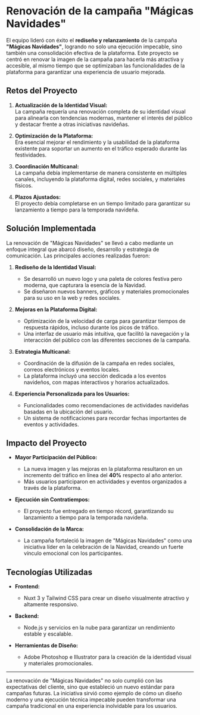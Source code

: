 # Renovación de la campaña "Mágicas Navidades"

El equipo lideró con éxito el **rediseño y relanzamiento** de la campaña **"Mágicas Navidades"**, logrando no solo una ejecución impecable, sino también una consolidación efectiva de la plataforma. Este proyecto se centró en renovar la imagen de la campaña para hacerla más atractiva y accesible, al mismo tiempo que se optimizaban las funcionalidades de la plataforma para garantizar una experiencia de usuario mejorada.

## Retos del Proyecto

1. **Actualización de la Identidad Visual:**  
   La campaña requería una renovación completa de su identidad visual para alinearla con tendencias modernas, mantener el interés del público y destacar frente a otras iniciativas navideñas.

2. **Optimización de la Plataforma:**  
   Era esencial mejorar el rendimiento y la usabilidad de la plataforma existente para soportar un aumento en el tráfico esperado durante las festividades.

3. **Coordinación Multicanal:**  
   La campaña debía implementarse de manera consistente en múltiples canales, incluyendo la plataforma digital, redes sociales, y materiales físicos.

4. **Plazos Ajustados:**  
   El proyecto debía completarse en un tiempo limitado para garantizar su lanzamiento a tiempo para la temporada navideña.

## Solución Implementada

La renovación de "Mágicas Navidades" se llevó a cabo mediante un enfoque integral que abarcó diseño, desarrollo y estrategia de comunicación. Las principales acciones realizadas fueron:

1. **Rediseño de la Identidad Visual:**  
   - Se desarrolló un nuevo logo y una paleta de colores festiva pero moderna, que capturara la esencia de la Navidad.  
   - Se diseñaron nuevos banners, gráficos y materiales promocionales para su uso en la web y redes sociales.

2. **Mejoras en la Plataforma Digital:**  
   - Optimización de la velocidad de carga para garantizar tiempos de respuesta rápidos, incluso durante los picos de tráfico.  
   - Una interfaz de usuario más intuitiva, que facilitó la navegación y la interacción del público con las diferentes secciones de la campaña.

3. **Estrategia Multicanal:**  
   - Coordinación de la difusión de la campaña en redes sociales, correos electrónicos y eventos locales.  
   - La plataforma incluyó una sección dedicada a los eventos navideños, con mapas interactivos y horarios actualizados.

4. **Experiencia Personalizada para los Usuarios:**  
   - Funcionalidades como recomendaciones de actividades navideñas basadas en la ubicación del usuario.  
   - Un sistema de notificaciones para recordar fechas importantes de eventos y actividades.

## Impacto del Proyecto

- **Mayor Participación del Público:**  
  - La nueva imagen y las mejoras en la plataforma resultaron en un incremento del tráfico en línea del **40%** respecto al año anterior.  
  - Más usuarios participaron en actividades y eventos organizados a través de la plataforma.

- **Ejecución sin Contratiempos:**  
  - El proyecto fue entregado en tiempo récord, garantizando su lanzamiento a tiempo para la temporada navideña.

- **Consolidación de la Marca:**  
  - La campaña fortaleció la imagen de "Mágicas Navidades" como una iniciativa líder en la celebración de la Navidad, creando un fuerte vínculo emocional con los participantes.

## Tecnologías Utilizadas

- **Frontend:**  
  - Nuxt 3 y Tailwind CSS para crear un diseño visualmente atractivo y altamente responsivo.

- **Backend:**  
  - Node.js y servicios en la nube para garantizar un rendimiento estable y escalable.

- **Herramientas de Diseño:**  
  - Adobe Photoshop e Illustrator para la creación de la identidad visual y materiales promocionales.

---

La renovación de "Mágicas Navidades" no solo cumplió con las expectativas del cliente, sino que estableció un nuevo estándar para campañas futuras. La iniciativa sirvió como ejemplo de cómo un diseño moderno y una ejecución técnica impecable pueden transformar una campaña tradicional en una experiencia inolvidable para los usuarios.
